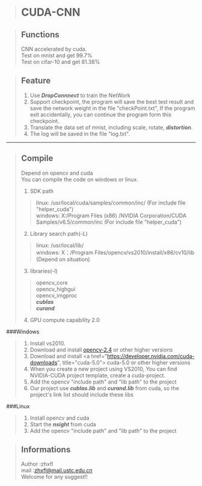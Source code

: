 >CUDA-CNN
>========

>Functions
>--------
>CNN accelerated by cuda.    
>Test on mnist and get 99.7%   
>Test on cifar-10 and get 81.38%


>Feature
>--------
>1. Use ***DropConnnect*** to train the NetWork
>2. Support checkpoint, the program will save the best test result and save the network weight in the file "checkPoint.txt", If the program exit accidentally, you can continue the program form this checkpoint.
>3. Translate the data set of mnist, including scale, rotate, ***distortion***.
>4. The log will be saved in the file "log.txt".  

***

>Compile
>-------
>Depend on opencv and cuda    
>You can compile the code on windows or linux.   
>1. SDK path   
>>linux: /usr/local/cuda/samples/common/inc/ (For include file "helper_cuda")      
>>windows: X:/Program Files (x86) /NVIDIA Corporation/CUDA Samples/v6.5/common/inc (For include file "helper_cuda")   
>2. Library search path(-L)   
>>linux: /usr/local/lib/   
>>windows: X：/Program Files/opencv/vs2010/install/x86/cv10/lib (Depend on situation)    
>3. libraries(-l)      
>>opencv_core   
>>opencv_highgui   
>>opencv_imgproc   
>>***cublas***   
>>***curand***  
>4. GPU compute capability 2.0   
>
###Windows
>1. Install vs2010.
>2. Download and install <a href="http://sourceforge.net/projects/opencvlibrary/files/opencv-win/3.0.0-beta/" title="opencv-2.4"> opencv-2.4</a> or other higher versions
>3. Download and install <a href="https://developer.nvidia.com/cuda-downloads", title="cuda-5.0"> cuda-5.0</a> or other higher versions
>4. When you create a new project using VS2010, You can find NVIDIA-CUDA project template, create a cuda-project.
>5. Add the opencv "include path" and "lib path" to the project
>6. Our project use ***cublas.lib*** and ***curand.lib*** from cuda, so the project's link list should include these libs
>
###Linux
>1. Install opencv and cuda
>2. Start the ***nsight*** from cuda
>3. Add the opencv "include path" and "lib path" to the project

>Informations
>------------
>Author :zhxfl  
>mail   :zhxfl@mail.ustc.edu.cn  
>Welcome for any suggest!!   

